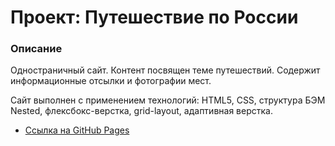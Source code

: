 # Проект: Путешествие по России

### Описание
Одностраничный сайт. Контент посвящен теме путешествий. Содержит информационные отсылки и фотографии мест. 

Сайт выполнен с применением технологий: HTML5, CSS, структура БЭМ Nested, флексбокс-верстка, grid-layout, адаптивная верстка.

* [Ссылка на GitHub Pages](https://valeriaglazunova.github.io/russian-travel/index.html)


